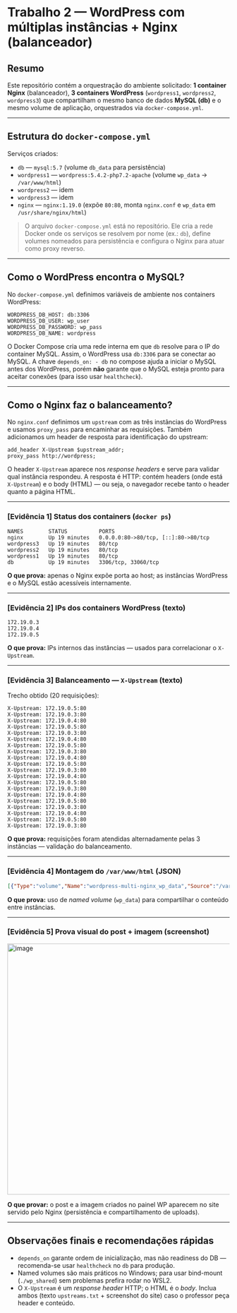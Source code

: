 # Trabalho 2 — WordPress com múltiplas instâncias + Nginx (balanceador)

## Resumo

Este repositório contém a orquestração do ambiente solicitado: **1 container Nginx** (balanceador), **3 containers WordPress** (`wordpress1`, `wordpress2`, `wordpress3`) que compartilham o mesmo banco de dados **MySQL (db)** e o mesmo volume de aplicação, orquestrados via `docker-compose.yml`.

---

## Estrutura do `docker-compose.yml`

Serviços criados:

* `db` — `mysql:5.7` (volume `db_data` para persistência)
* `wordpress1` — `wordpress:5.4.2-php7.2-apache` (volume `wp_data` → `/var/www/html`)
* `wordpress2` — idem
* `wordpress3` — idem
* `nginx` — `nginx:1.19.0` (expõe `80:80`, monta `nginx.conf` e `wp_data` em `/usr/share/nginx/html`)

> O arquivo `docker-compose.yml` está no repositório. Ele cria a rede Docker onde os serviços se resolvem por nome (ex.: `db`), define volumes nomeados para persistência e configura o Nginx para atuar como proxy reverso.

---

## Como o WordPress encontra o MySQL?

No `docker-compose.yml` definimos variáveis de ambiente nos containers WordPress:

```
WORDPRESS_DB_HOST: db:3306
WORDPRESS_DB_USER: wp_user
WORDPRESS_DB_PASSWORD: wp_pass
WORDPRESS_DB_NAME: wordpress
```

O Docker Compose cria uma rede interna em que `db` resolve para o IP do container MySQL. Assim, o WordPress usa `db:3306` para se conectar ao MySQL. A chave `depends_on: - db` no compose ajuda a iniciar o MySQL antes dos WordPress, porém **não** garante que o MySQL esteja pronto para aceitar conexões (para isso usar `healthcheck`).

---

## Como o Nginx faz o balanceamento?

No `nginx.conf` definimos um `upstream` com as três instâncias do WordPress e usamos `proxy_pass` para encaminhar as requisições. Também adicionamos um header de resposta para identificação do upstream:

```
add_header X-Upstream $upstream_addr;
proxy_pass http://wordpress;
```

O header `X-Upstream` aparece nos *response headers* e serve para validar qual instância respondeu. A resposta é HTTP: contém headers (onde está `X-Upstream`) e o body (HTML) — ou seja, o navegador recebe tanto o header quanto a página HTML.

---

### [Evidência 1] Status dos containers (`docker ps`)

```
NAMES        STATUS          PORTS
nginx        Up 19 minutes   0.0.0.0:80->80/tcp, [::]:80->80/tcp
wordpress3   Up 19 minutes   80/tcp
wordpress2   Up 19 minutes   80/tcp
wordpress1   Up 19 minutes   80/tcp
db           Up 19 minutes   3306/tcp, 33060/tcp
```

**O que prova:** apenas o Nginx expõe porta ao host; as instâncias WordPress e o MySQL estão acessíveis internamente.

---

### [Evidência 2] IPs dos containers WordPress (texto)

```
172.19.0.3
172.19.0.4
172.19.0.5
```

**O que prova:** IPs internos das instâncias — usados para correlacionar o `X-Upstream`.

---

### [Evidência 3] Balanceamento — `X-Upstream` (texto)

Trecho obtido (20 requisições):

```
X-Upstream: 172.19.0.5:80
X-Upstream: 172.19.0.3:80
X-Upstream: 172.19.0.4:80
X-Upstream: 172.19.0.5:80
X-Upstream: 172.19.0.3:80
X-Upstream: 172.19.0.4:80
X-Upstream: 172.19.0.5:80
X-Upstream: 172.19.0.3:80
X-Upstream: 172.19.0.4:80
X-Upstream: 172.19.0.5:80
X-Upstream: 172.19.0.3:80
X-Upstream: 172.19.0.4:80
X-Upstream: 172.19.0.5:80
X-Upstream: 172.19.0.3:80
X-Upstream: 172.19.0.4:80
X-Upstream: 172.19.0.5:80
X-Upstream: 172.19.0.3:80
X-Upstream: 172.19.0.4:80
X-Upstream: 172.19.0.5:80
X-Upstream: 172.19.0.3:80
```

**O que prova:** requisições foram atendidas alternadamente pelas 3 instâncias — validação do balanceamento.

---

### [Evidência 4] Montagem do `/var/www/html` (JSON)

```json
[{"Type":"volume","Name":"wordpress-multi-nginx_wp_data","Source":"/var/lib/docker/volumes/wordpress-multi-nginx_wp_data/_data","Destination":"/var/www/html","Driver":"local","Mode":"rw","RW":true,"Propagation":""}]
```

**O que prova:** uso de *named volume* (`wp_data`) para compartilhar o conteúdo entre instâncias.

---

### [Evidência 5] Prova visual do post + imagem (screenshot)

<img width="741" height="569" alt="image" src="https://github.com/user-attachments/assets/db435cac-72f6-44ea-b74f-7ffc7b80fec3" />

**O que provar:** o post e a imagem criados no painel WP aparecem no site servido pelo Nginx (persistência e compartilhamento de uploads).

---

## Observações finais e recomendações rápidas

* `depends_on` garante ordem de inicialização, mas não readiness do DB — recomenda-se usar `healthcheck` no `db` para produção.
* Named volumes são mais práticos no Windows; para usar bind-mount (`./wp_shared`) sem problemas prefira rodar no WSL2.
* O `X-Upstream` é um *response header* HTTP; o HTML é o *body*. Inclua ambos (texto `upstreams.txt` + screenshot do site) caso o professor peça header e conteúdo.
